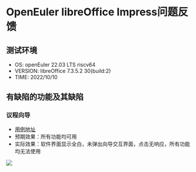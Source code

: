 # OpenEuler libreOffice Impress问题反馈

## 测试环境

- OS: openEuler 22.03 LTS riscv64
- VERSION: libreOffice 7.3.5.2 30(build:2)
- TIME: 2022/10/10

## 有缺陷的功能及其缺陷

### 议程向导

- [用例地址](https://help.libreoffice.org/latest/zh-CN/text/shared/autopi/01040000.html?&DbPAR=IMPRESS&System=UNIX)
- 预期效果：所有功能均可用
- 实际效果：软件界面显示全白，未弹出向导交互界面，点击无响应，所有功能均无法使用

![](./Pictures/Screenshot_20221011_070305.png)

